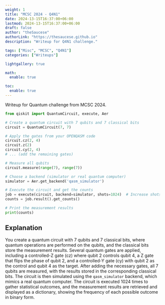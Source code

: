 ```yaml
---
weight: 1
title: "MCSC 2024 - Q4N1"
date: 2024-13-15T16:37:00+06:00
lastmod: 2024-13-15T16:37:00+06:00
draft: false
author: "theSaucese"
authorLink: "https://thesaucese.github.io"
description: "Writeup for Q4N1 challenge."

tags: ["Misc", "MCSC", "Q4N1"]
categories: ["Writeups"]

lightgallery: true

math:
  enable: true

toc:
  enable: true
---
```


Writeup for Quantum challenge from MCSC 2024.

<!--more-->

```python
from qiskit import QuantumCircuit, execute, Aer

# Create a quantum circuit with 7 qubits and 7 classical bits
circuit = QuantumCircuit(7, 7)

# Apply the gates from your OPENQASM code
circuit.cz(2, 4)
circuit.z(2)
circuit.cy(2, 4)
# ... (add the remaining gates)

# Measure all qubits
circuit.measure(range(7), range(7))

# Choose a backend (simulator or real quantum computer)
simulator = Aer.get_backend('qasm_simulator')

# Execute the circuit and get the counts
job = execute(circuit, backend=simulator, shots=1024)  # Increase shots for better statistics
counts = job.result().get_counts()

# Print the measurement results
print(counts)

```

## Explanation

You create a quantum circuit with 7 qubits and 7 classical bits, where quantum operations are performed on the qubits, and the classical bits store the measurement results. Several quantum gates are applied, including a controlled-Z gate (cz) where qubit 2 controls qubit 4, a Z gate that flips the phase of qubit 2, and a controlled-Y gate (cy) with qubit 2 as the control and qubit 4 as the target. After adding the necessary gates, all 7 qubits are measured, with the results stored in the corresponding classical bits. The circuit is then simulated using the `qasm_simulator` backend, which mimics a real quantum computer. The circuit is executed 1024 times to gather statistical outcomes, and the measurement results are retrieved and displayed as a dictionary, showing the frequency of each possible outcome in binary form.